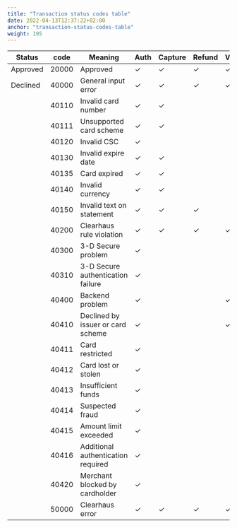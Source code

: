 ```yaml
---
title: "Transaction status codes table"
date: 2022-04-13T12:37:22+02:00
anchor: "transaction-status-codes-table"
weight: 195
---
```

| Status   | code  | Meaning                            | Auth | Capture | Refund | Void | Credit |
| -------- | ----- | ---------------------------------- | ---- | ------- | ------ | ---- | ------ |
| Approved | 20000 | Approved                           | ✓    | ✓       | ✓      | ✓    | ✓      |
| Declined | 40000 | General input error                | ✓    | ✓       | ✓      | ✓    | ✓      |
|          | 40110 | Invalid card number                | ✓    | ✓       |        |      |        |
|          | 40111 | Unsupported card scheme            | ✓    | ✓       |        |      |        |
|          | 40120 | Invalid CSC                        | ✓    |         |        |      |        |
|          | 40130 | Invalid expire date                | ✓    | ✓       |        |      |        |
|          | 40135 | Card expired                       | ✓    | ✓       |        |      |        |
|          | 40140 | Invalid currency                   | ✓    | ✓       |        |      |        |
|          | 40150 | Invalid text on statement          | ✓    | ✓       | ✓      |      | ✓      |
|          | 40200 | Clearhaus rule violation           | ✓    | ✓       | ✓      | ✓    | ✓      |
|          | 40300 | 3-D Secure problem                 | ✓    |         |        |      |        |
|          | 40310 | 3-D Secure authentication failure  | ✓    |         |        |      |        |
|          | 40400 | Backend problem                    | ✓    |         |        | ✓    | ✓      |
|          | 40410 | Declined by issuer or card scheme  | ✓    |         |        | ✓    | ✓      |
|          | 40411 | Card restricted                    | ✓    |         |        |      | ✓      |
|          | 40412 | Card lost or stolen                | ✓    |         |        |      | ✓      |
|          | 40413 | Insufficient funds                 | ✓    |         |        |      | ✓      |
|          | 40414 | Suspected fraud                    | ✓    |         |        |      | ✓      |
|          | 40415 | Amount limit exceeded              | ✓    |         |        |      | ✓      |
|          | 40416 | Additional authentication required | ✓    |         |        |      | ✓      |
|          | 40420 | Merchant blocked by cardholder     | ✓    |         |        |      | ✓      |
|          | 50000 | Clearhaus error                    | ✓    | ✓       | ✓      | ✓    | ✓      |
